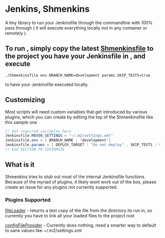 # Jenkins, Shmenkins

A tiny library to run your Jenkinsfile through the commandline with 100% pass through ( it will execute everything locally not in any container or remotely ).

## To run , simply copy the latest [Shmenkinsfile](https://github.com/qorrect/shmenkins/blob/master/Shmenkinsfile) to the project you have your Jenkinsfile in , and execute

```
./Shmenkinsfile env.BRANCH_NAME=development params.SKIP_TESTS=true
```

to have your Jenkinsfile executed locally.

## Customizing

Most scripts will need custom variables that get introduced by various plugins, which you can create by editing the top of the Shmenkinsfile like this sample one

```java
// Set required variables here
Jenkinsfile.MAVEN_SETTINGS = "~/.m2/settings.xml"
Jenkinsfile.env = [ BRANCH_NAME : 'development']
Jenkinsfile.params = [ DEPLOY_TARGET : "Do not deploy" , SKIP_TESTS : true ]
// End SECTION TO CUSTOMIZE
```

## What is it

Shmenkins tries to stub out most of the internal Jenkinsfile functions.  Because of the myriad of plugins, it likely wont work out of the box, please create an issue for any plugins not currently supported.

### Plugins Supported

[fileLoader](https://github.com/jenkinsci/workflow-remote-loader-plugin) - returns a text copy of the file from the directory its run in, so currently you have to link all your loaded files to the project root

[configFileProvider](https://wiki.jenkins.io/display/JENKINS/Config+File+Provider+Plugin) - Currently does nothing, need a smarter way to default to sane values like ~/.m2/settings.xml
